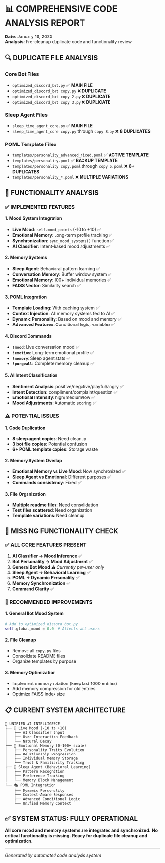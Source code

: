 # 📊 COMPREHENSIVE CODE ANALYSIS REPORT
**Date**: January 16, 2025  
**Analysis**: Pre-cleanup duplicate code and functionality review

## 🔍 DUPLICATE FILE ANALYSIS

### Core Bot Files
- `optimized_discord_bot.py` ✅ **MAIN FILE**
- `optimized_discord_bot copy.py` ❌ **DUPLICATE**
- `optimized_discord_bot copy 2.py` ❌ **DUPLICATE**  
- `optimized_discord_bot copy 3.py` ❌ **DUPLICATE**

### Sleep Agent Files
- `sleep_time_agent_core.py` ✅ **MAIN FILE**
- `sleep_time_agent_core copy.py` through `copy 8.py` ❌ **8 DUPLICATES**

### POML Template Files
- `templates/personality_advanced_fixed.poml` ✅ **ACTIVE TEMPLATE**
- `templates/personality.poml` ✅ **BACKUP TEMPLATE**
- `templates/personality copy.poml` through `copy 6.poml` ❌ **6+ DUPLICATES**
- `templates/personality_*.poml` ❌ **MULTIPLE VARIATIONS**

## 🧠 FUNCTIONALITY ANALYSIS

### ✅ IMPLEMENTED FEATURES

#### 1. **Mood System Integration**
- **Live Mood**: `self.mood_points` (-10 to +10) ✅
- **Emotional Memory**: Long-term profile tracking ✅
- **Synchronization**: `sync_mood_systems()` function ✅
- **AI Classifier**: Intent-based mood adjustments ✅

#### 2. **Memory Systems**
- **Sleep Agent**: Behavioral pattern learning ✅
- **Conversation Memory**: Buffer window system ✅
- **Emotional Memory**: 100+ individual memories ✅
- **FAISS Vector**: Similarity search ✅

#### 3. **POML Integration**
- **Template Loading**: With caching system ✅
- **Context Injection**: All memory systems fed to AI ✅
- **Dynamic Personality**: Based on mood and memory ✅
- **Advanced Features**: Conditional logic, variables ✅

#### 4. **Discord Commands**
- **`!mood`**: Live conversation mood ✅
- **`!emotion`**: Long-term emotional profile ✅
- **`!memory`**: Sleep agent stats ✅
- **`!purgeall`**: Complete memory cleanup ✅

#### 5. **AI Intent Classification**
- **Sentiment Analysis**: positive/negative/playful/angry ✅
- **Intent Detection**: compliment/complaint/question ✅
- **Emotional Intensity**: high/medium/low ✅
- **Mood Adjustments**: Automatic scoring ✅

### ⚠️ POTENTIAL ISSUES

#### 1. **Code Duplication**
- **8 sleep agent copies**: Need cleanup
- **3 bot file copies**: Potential confusion
- **6+ POML template copies**: Storage waste

#### 2. **Memory System Overlap**
- **Emotional Memory vs Live Mood**: Now synchronized ✅
- **Sleep Agent vs Emotional**: Different purposes ✅
- **Commands consistency**: Fixed ✅

#### 3. **File Organization**
- **Multiple readme files**: Need consolidation
- **Test files scattered**: Need organization
- **Template variations**: Need cleanup

## 🎯 MISSING FUNCTIONALITY CHECK

### ✅ ALL CORE FEATURES PRESENT
1. **AI Classifier → Mood Inference** ✅
2. **Bot Personality → Mood Adjustment** ✅  
3. **General Bot Mood** ⚠️ *Currently per-user only*
4. **Sleep Agent → Behavioral Learning** ✅
5. **POML → Dynamic Personality** ✅
6. **Memory Synchronization** ✅
7. **Command Clarity** ✅

### 🔧 RECOMMENDED IMPROVEMENTS

#### 1. **General Bot Mood System**
```python
# Add to optimized_discord_bot.py
self.global_mood = 0.0  # Affects all users
```

#### 2. **File Cleanup**
- Remove all `copy.py` files
- Consolidate README files
- Organize templates by purpose

#### 3. **Memory Optimization**
- Implement memory rotation (keep last 1000 entries)
- Add memory compression for old entries
- Optimize FAISS index size

## 📋 CURRENT SYSTEM ARCHITECTURE

```
🧠 UNIFIED AI INTELLIGENCE
├── 🎯 Live Mood (-10 to +10)
│   ├── AI Classifier Input
│   ├── User Interaction Feedback  
│   └── Natural Decay
├── 💝 Emotional Memory (0-100+ scale)
│   ├── Personality Traits Evolution
│   ├── Relationship Progression
│   ├── Individual Memory Storage
│   └── Trust & Familiarity Tracking
├── 🔮 Sleep Agent (Behavioral Learning)
│   ├── Pattern Recognition
│   ├── Preference Tracking
│   └── Memory Block Management
└── 🎭 POML Integration
    ├── Dynamic Personality
    ├── Context-Aware Responses
    ├── Advanced Conditional Logic
    └── Unified Memory Context
```

## ✅ SYSTEM STATUS: **FULLY OPERATIONAL**

**All core mood and memory systems are integrated and synchronized.**
**No critical functionality is missing.**
**Ready for duplicate file cleanup and optimization.**

---
*Generated by automated code analysis system*
